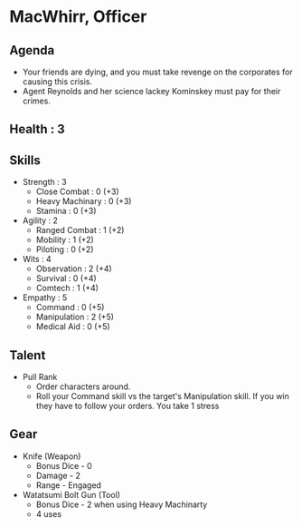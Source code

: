 # MacWhirr, Officer

## Agenda
- Your friends are dying, and you must take revenge on the corporates for causing this crisis. 
- Agent Reynolds and her science lackey Kominskey must pay for their crimes.

## Health : 3

## Skills
- Strength : 3
    - Close Combat : 0 (+3)
    - Heavy Machinary : 0 (+3) 
    - Stamina : 0 (+3)
- Agility : 2
    - Ranged Combat : 1 (+2)
    - Mobility : 1 (+2)
    - Piloting : 0 (+2)
- Wits : 4
    - Observation : 2 (+4)
    - Survival : 0 (+4)
    - Comtech : 1 (+4)
- Empathy : 5
    - Command : 0 (+5)
    - Manipulation : 2 (+5)
    - Medical Aid : 0 (+5)

## Talent
- Pull Rank
    - Order characters around. 
    - Roll your Command skill vs the target's Manipulation skill. If you win they have to follow your orders. You take 1 stress

## Gear
- Knife (Weapon)
    - Bonus Dice - 0
    - Damage - 2
    - Range - Engaged
- Watatsumi Bolt Gun (Tool) 
    - Bonus Dice - 2 when using Heavy Machinarty
    - 4 uses